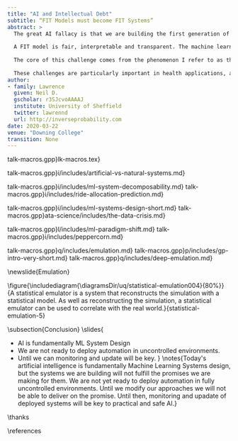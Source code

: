 ```yaml
---
title: "AI and Intellectual Debt"
subtitle: “FIT Models must become FIT Systems”
abstract: >
  The great AI fallacy is that we are building the first generation of automation that will adapt to humans rather than humans adapting to us. The more sobering reality is that we are building complex algorithmic decision making system that we are unable to explain.
  
  A FIT model is fair, interpretable and transparent. The machine learning community has placed effort into understanding how to improve interpretability into individual models, but the real challenge is how to build FIT systems. 
  
  The core of this challenge comes from the phenomenon I refer to as the “Death of the Programmer”, where once your code is deployed you no longer control the uses to which it’s put. As a result a particular model designed for a specific context can be used differently from how it is intended. This leads to a phenomenon known as “Intellectual Debt” where a deployed system can be operational but its functioning cannot be explained by the designer.
  
  These challenges are particularly important in health applications, and they can be addressed, but it requires a fundamental reassessment of our approach to designing and deploying large scale software systems. 
author:
- family: Lawrence
  given: Neil D.
  gscholar: r3SJcvoAAAAJ
  institute: University of Sheffield
  twitter: lawrennd
  url: http://inverseprobability.com
date: 2020-03-22
venue: "Downing College"
transition: None
---
```


talk-macros.gpp}lk-macros.tex}

talk-macros.gpp}i/includes/artificial-vs-natural-systems.md}

talk-macros.gpp}i/includes/ml-system-decomposability.md}
talk-macros.gpp}i/includes/ride-allocation-prediction.md}

talk-macros.gpp}i/includes/ml-systems-design-short.md}
talk-macros.gpp}ata-science/includes/the-data-crisis.md}

talk-macros.gpp}l/includes/ml-paradigm-shift.md}
talk-macros.gpp}i/includes/peppercorn.md}


talk-macros.gpp}q/includes/emulation.md}
talk-macros.gpp}p/includes/gp-intro-very-short.md}
talk-macros.gpp}q/includes/deep-emulation.md}


\newslide{Emulation}

\figure{\includediagram{\diagramsDir/uq/statistical-emulation004}{80%}}{A statistical emulator is a system that reconstructs the simulation with a statistical model. As well as reconstructing the simulation, a statistical emulator can be used to correlate with the real world.}{statistical-emulation-5}

\subsection{Conclusion}
\slides{
* AI is fundamentally ML System Design
* We are not ready to deploy automation in uncontrolled environments.
* Until we can monitoring and update will be key.
}
\notes{Today's artificial intelligence is fundamentally Machine Learning Systems design, but the systems we are building will not fulfill the promises we are making for them. We are not yet ready to deploy automation in fully uncontrolled environments. Until we modify our approaches we will not be able to deliver on the promise. Until then, monitoring and upadate of deployed systems will be key to practical and safe AI.}

\thanks

\references






